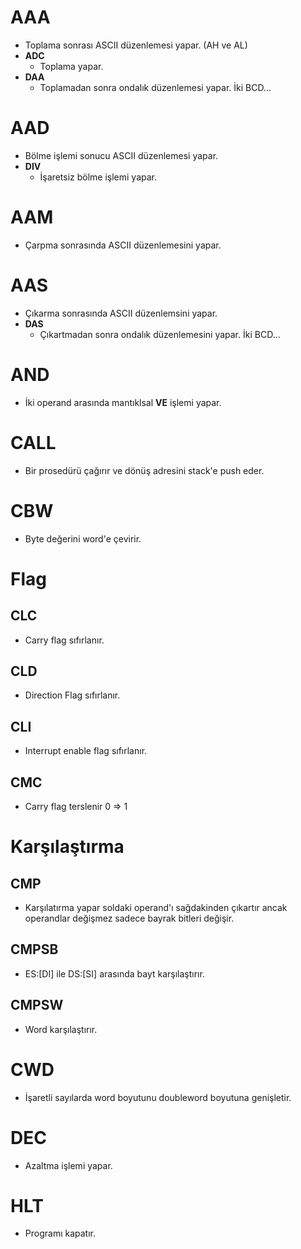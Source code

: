 # AAA
- Toplama sonrası ASCII düzenlemesi yapar. (AH ve AL)
- **ADC**
    - Toplama yapar.
- **DAA**
    - Toplamadan sonra ondalık düzenlemesi yapar. İki BCD...

# AAD
- Bölme işlemi sonucu ASCII düzenlemesi yapar.
- **DIV**
    - İşaretsiz bölme işlemi yapar.

# AAM
- Çarpma sonrasında ASCII düzenlemesini yapar.

# AAS 
- Çıkarma sonrasında ASCII düzenlemsini yapar.
- **DAS**
    - Çıkartmadan sonra ondalık düzenlemesini yapar. İki BCD...

# AND 
- İki operand arasında mantıklsal **VE** işlemi yapar.

# CALL 
- Bir prosedürü çağırır ve dönüş adresini stack'e push eder.

# CBW
- Byte değerini word'e çevirir.

# Flag

## CLC
- Carry flag sıfırlanır.

## CLD 
- Direction Flag sıfırlanır.

## CLI 
- Interrupt enable flag sıfırlanır.

## CMC 
- Carry flag terslenir 0 => 1

# Karşılaştırma
## CMP 
- Karşılatırma yapar soldaki operand'ı sağdakinden çıkartır ancak operandlar değişmez sadece bayrak bitleri değişir.

## CMPSB
- ES:[DI] ile DS:[SI] arasında bayt karşılaştırır.

## CMPSW
- Word karşılaştırır.

# CWD
- İşaretli sayılarda word boyutunu doubleword boyutuna genişletir.

# DEC
- Azaltma işlemi yapar.

# HLT
- Programı kapatır.